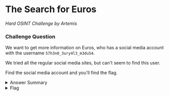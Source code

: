 # The Search for Euros

<i>Hard OSINT Challenge by Artemis</i>

### Challenge Question

We want to get more information on Euros, who has a social media account with the username `57h3n0_3ury4l3_m3du54`.

We tried all the regular social media sites, but can't seem to find this user.  

Find the social media account and you'll find the flag.

<details> 
  <summary>Answer Summary</summary>
  <ol>
    <li>Search for tools that help you find a username on social media sites.</li>
    &emsp;&emsp;There are lists of tools on websites such as: https://github.com/jivoi/awesome-osint
    <li>For this challenge, I used a tool called Sherlock on kali</li>
    &emsp;&emsp;sudo apt install sherlock
    <li>Run the command: sherlock 57h3n0_3ury4l3_m3du54</li>
    <li>Look at https://www.minds.com/57h3n0_3ury4l3_m3du54/ to see the flag.</li>
  </ol>
</details>

<details> 
  <summary>Flag</summary>
  &emsp;<b>clubeh{G0r9on_$1S73r5_4_L1f3_63572}</b>
</details>
